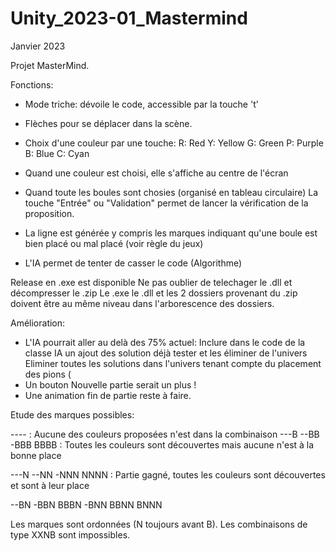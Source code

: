 # Unity_2023-01_Mastermind

Janvier 2023

Projet MasterMind.

Fonctions:
- Mode triche: dévoile le code, accessible par la touche 't'
- Flèches pour se déplacer dans la scène.
- Choix d'une couleur par une touche:
    R: Red
    Y: Yellow
    G: Green
    P: Purple
    B: Blue
    C: Cyan

- Quand une couleur est choisi, elle s'affiche au centre de l'écran
- Quand toute les boules sont chosies (organisé en tableau circulaire) La touche "Entrée" ou "Validation" permet de lancer la vérification de la proposition.
- La ligne est générée y compris les marques indiquant qu'une boule est bien placé ou mal placé (voir règle du jeux)
- L'IA permet de tenter de casser le code (Algorithme)

Release en .exe est disponible Ne pas oublier de telechager le .dll et décompresser le .zip
Le .exe le .dll et les 2 dossiers provenant du .zip doivent être au même niveau dans l'arborescence des dossiers.

Amélioration:
- L'IA pourrait aller au delà des 75% actuel:
    Inclure dans le code de la classe IA un ajout des solution déjà tester et les éliminer de l'univers
    Eliminer toutes les solutions dans l'univers tenant compte du placement des pions (
- Un bouton Nouvelle partie serait un plus !
- Une animation fin de partie reste à faire.

Etude des marques possibles:

---- : Aucune des couleurs proposées n'est dans la combinaison
---B
--BB
-BBB
BBBB : Toutes les couleurs sont découvertes mais aucune n'est à la bonne place

---N
--NN
-NNN
NNNN : Partie gagné, toutes les couleurs sont découvertes et sont à leur place

--BN
-BBN
BBBN
-BNN
BBNN
BNNN

Les marques sont ordonnées (N toujours avant B). Les combinaisons de type XXNB sont impossibles.



